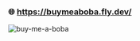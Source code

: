 ### 🌐 https://buymeaboba.fly.dev/

![buy-me-a-boba](https://github.com/Yiming-Liao/buy-me-a-boba/assets/160565489/2a779c10-524b-45f3-b4b8-f35455a9b22e)
